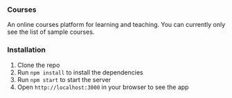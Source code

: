 ### Courses

An online courses platform for learning and teaching. You can currently only see the list of sample courses.

### Installation

1. Clone the repo
2. Run `npm install` to install the dependencies
3. Run `npm start` to start the server
4. Open `http://localhost:3000` in your browser to see the app
